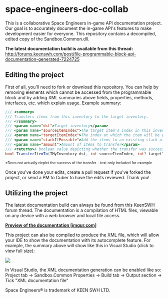 # space-engineers-doc-collab
This is a collaborative Space Engineers in-game API documentation project.
Our goal is to accurately document the in-game API's features to make development easier for everyone.
This repository contains a decompiled, edited copy of the Sandbox.Common.dll.

**The latest documentation build is available from this thread:** http://forums.keenswh.com/post/file-programmable-block-api-documentation-generated-7224725

## Editing the project
First of all, you'll need to fork or download this repository.
You can help by removing elements which cannot be accessed from the programmable block and by adding XML summaries above fields, properties, methods, interfaces, etc. which explain usage.
Example summary:
```c#
/// <summary>
/// Transfers items from this inventory to the target inventory.
/// </summary>
/// <param name="dst">Target inventory</param>
/// <param name="sourceItemIndex">The target item's index in this inventory</param>
/// <param name="targetItemIndex">The index at which the item will be placed in the target inventory</param>
/// <param name="stackIfPossible">Add the items to an existing stack of items instead of creating a new stack</param>
/// <param name="amount">Amount of items to transfer</param>
/// <returns>A boolean value depicting whether the transfer was successful*</returns>
bool TransferItemTo(IMyInventory dst, int sourceItemIndex, int? targetItemIndex = null, bool? stackIfPossible = null, MyFixedPoint? amount = null);
```
<sup>*Does not actually depict the success of the transfer - text only included for example</sup>

Once you've done your edits, create a pull request if you've forked the project, or send a PM to Cuber to have the edits reviewed. Thank you!
## Utilizing the project
The latest documentation build can always be found from this KeenSWH forum thread. The documentation is a compilation of HTML files, viewable on any device with a web browser and local file access.

**[Preview of the documentation [imgur.com]](http://i.imgur.com/2TZxrJq.png)**

This project can also be compiled to produce the XML file, which will allow your IDE to show the documentation with its autocomplete feature.
For example, the summary above will show like this in Visual Studio (click to view full size):

![](http://i.imgur.com/hWPSJcB.png)

In Visual Studio, the XML documentation generation can be enabled like so: Project tab -> Sandbox.Common Properties -> Build tab -> Output section -> Tick "XML documentation file"


Space Engineers® is trademark of KEEN SWH LTD.
